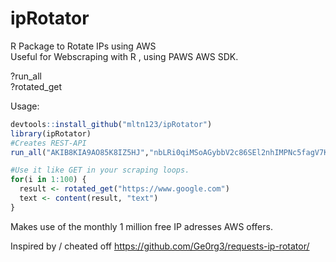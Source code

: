 # ipRotator
R Package to Rotate IPs using AWS  
Useful for Webscraping with R , using PAWS AWS SDK. 




?run_all  
?rotated_get

Usage:
```R
devtools::install_github("mltn123/ipRotator")
library(ipRotator)
#Creates REST-API  
run_all("AKIB8KIA9AO85K8IZ5HJ","nbLRi0qiMSoAGybbV2c86SEl2nhIMPNc5fagV7KQ", "eu-central-1", "https://www.google.com")

#Use it like GET in your scraping loops.  
for(i in 1:100) {   
  result <- rotated_get("https://www.google.com") 
  text <- content(result, "text")
}
```

Makes use of the monthly 1 million free IP adresses AWS offers.

Inspired by / cheated off https://github.com/Ge0rg3/requests-ip-rotator/

